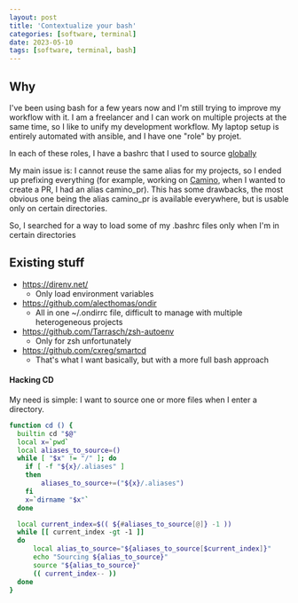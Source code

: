 ```yaml
---
layout: post
title: 'Contextualize your bash'
categories: [software, terminal]
date: 2023-05-10
tags: [software, terminal, bash]
---
```


## Why

I've been using bash for a few years now and I'm still trying to improve my workflow with it.
I am a freelancer and I can work on multiple projects at the same time, so I like to unify my development workflow.
My laptop setup is entirely automated with ansible, and I have one "role" by projet.

In each of these roles, I have a bashrc that I used to source [globally][use_bashrc_directory]

My main issue is: I cannot reuse the same alias for my projects, so I ended up prefixing everything (for example, working on [Camino][camino], when I wanted to create a PR, I had an alias camino_pr). 
This has some drawbacks, the most obvious one being the alias camino_pr is available everywhere, but is usable only on certain directories.

So, I searched for a way to load some of my .bashrc files only when I'm in certain directories


## Existing stuff

- https://direnv.net/
  - Only load environment variables
- https://github.com/alecthomas/ondir
  - All in one ~/.ondirrc file, difficult to manage with multiple heterogeneous projects
- https://github.com/Tarrasch/zsh-autoenv
  - Only for zsh unfortunately
- https://github.com/cxreg/smartcd
  - That's what I want basically, but with a more full bash approach

#### Hacking CD

My need is simple: I want to source one or more files when I enter a directory.


```bash
function cd () {
  builtin cd "$@"
  local x=`pwd`
  local aliases_to_source=()
  while [ "$x" != "/" ]; do
    if [ -f "${x}/.aliases" ]
    then
        aliases_to_source+=("${x}/.aliases")
    fi
    x=`dirname "$x"`
  done

  local current_index=$(( ${#aliases_to_source[@]} -1 ))
  while [[ current_index -gt -1 ]]
  do
      local alias_to_source="${aliases_to_source[$current_index]}"
      echo "Sourcing ${alias_to_source}"
      source "${alias_to_source}"
      (( current_index-- ))
  done
}
```


[2D_football]: /images/posts/turtle/2d_football.jpg
[^1]: [How to Draw a Hexagon][draw_hexagon]

[use_bashrc_directory]: https://waxzce.medium.com/use-bashrc-d-directory-instead-of-bloated-bashrc-50204d5389ff
[camino]: https://camino.beta.gouv.fr/

